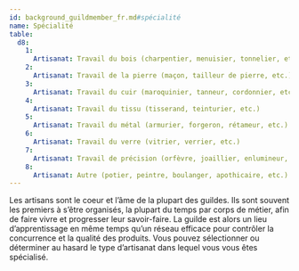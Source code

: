 ```yaml
---
id: background_guildmember_fr.md#spécialité
name: Spécialité
table:
  d8:
    1:
      Artisanat: Travail du bois (charpentier, menuisier, tonnelier, etc.)
    2:
      Artisanat: Travail de la pierre (maçon, tailleur de pierre, etc.)
    3:
      Artisanat: Travail du cuir (maroquinier, tanneur, cordonnier, etc.)
    4:
      Artisanat: Travail du tissu (tisserand, teinturier, etc.)
    5:
      Artisanat: Travail du métal (armurier, forgeron, rétameur, etc.)
    6:
      Artisanat: Travail du verre (vitrier, verrier, etc.)
    7:
      Artisanat: Travail de précision (orfèvre, joaillier, enlumineur, etc.)
    8:
      Artisanat: Autre (potier, peintre, boulanger, apothicaire, etc.)
---
```


Les artisans sont le coeur et l’âme de la plupart des guildes. Ils sont souvent les premiers à s’être organisés, la plupart du temps par corps de métier, afin de faire vivre et progresser leur savoir-faire. La guilde est alors un lieu d’apprentissage en même temps qu’un réseau efficace pour contrôler la concurrence et la qualité des produits. Vous pouvez sélectionner ou déterminer au hasard le type d’artisanat dans lequel vous vous êtes spécialisé.

